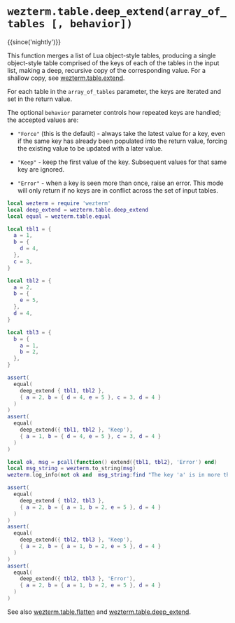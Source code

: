 # `wezterm.table.deep_extend(array_of_tables [, behavior])`

{{since('nightly')}}

This function merges a list of Lua object-style tables, producing a single object-style
table comprised of the keys of each of the tables in the input list, making a deep, recursive
copy of the corresponding value.  For a shallow copy, see [wezterm.table.extend](extend.md).

For each table in the `array_of_tables` parameter, the keys are iterated and set in
the return value.

The optional `behavior` parameter controls how repeated keys are handled; the
accepted values are:

* `"Force"` (this is the default) - always take the latest value for a key, even if
  the same key has already been populated into the return value, forcing the
  existing value to be updated with a later value.

* `"Keep"` - keep the first value of the key. Subsequent values for that same key
  are ignored.

* `"Error"` - when a key is seen more than once, raise an error.  This mode will
  only return if no keys are in conflict across the set of input tables.

```lua
local wezterm = require 'wezterm'
local deep_extend = wezterm.table.deep_extend
local equal = wezterm.table.equal

local tbl1 = {
  a = 1,
  b = {
    d = 4,
  },
  c = 3,
}

local tbl2 = {
  a = 2,
  b = {
    e = 5,
  },
  d = 4,
}

local tbl3 = {
  b = {
    a = 1,
    b = 2,
  },
}

assert(
  equal(
    deep_extend { tbl1, tbl2 },
    { a = 2, b = { d = 4, e = 5 }, c = 3, d = 4 }
  )
)
assert(
  equal(
    deep_extend({ tbl1, tbl2 }, 'Keep'),
    { a = 1, b = { d = 4, e = 5 }, c = 3, d = 4 }
  )
)

local ok, msg = pcall(function() extend({tbl1, tbl2}, 'Error') end)
local msg_string = wezterm.to_string(msg)
wezterm.log_info(not ok and  msg_string:find "The key 'a' is in more than one of the tables." ~= nil)

assert(
  equal(
    deep_extend { tbl2, tbl3 },
    { a = 2, b = { a = 1, b = 2, e = 5 }, d = 4 }
  )
)
assert(
  equal(
    deep_extend({ tbl2, tbl3 }, 'Keep'),
    { a = 2, b = { a = 1, b = 2, e = 5 }, d = 4 }
  )
)
assert(
  equal(
    deep_extend({ tbl2, tbl3 }, 'Error'),
    { a = 2, b = { a = 1, b = 2, e = 5 }, d = 4 }
  )
)
```

See also [wezterm.table.flatten](flatten.md) and [wezterm.table.deep_extend](deep_extend.md).
